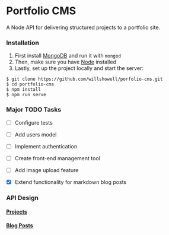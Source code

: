 # Portfolio CMS

A Node API for delivering structured projects to a portfolio site.


### Installation

1. First install [MongoDB](https://www.mongodb.org/) and run it with `mongod`
2. Then, make sure you have [Node](https://nodejs.org) installed
3. Lastly, set up the project locally and start the server:

```
$ git clone https://github.com/willshowell/porfolio-cms.git
$ cd portfolio-cms
$ npm install
$ npm run serve
```

### Major TODO Tasks
* [ ] Configure tests
* [ ] Add users model
* [ ] Implement authentication
* [ ] Create front-end management tool
* [ ] Add image upload feature
* [X] Extend functionality for markdown blog posts
 

### API Design

#### [Projects](./docs/api_projects.md)

#### [Blog Posts](./docs/api_blogposts.md)


